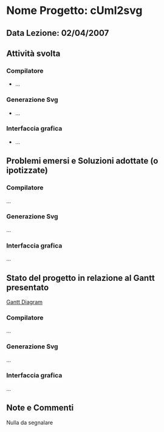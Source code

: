 # Nome Progetto: cUml2svg #
## Data Lezione: 02/04/2007 ##

## Attività svolta ##

### Compilatore ###
  * ...

### Generazione Svg ###
  * ...

### Interfaccia grafica ###
  * ...

## Problemi emersi e Soluzioni adottate (o ipotizzate) ##

### Compilatore ###
...

### Generazione Svg ###
...

### Interfaccia grafica ###
...

## Stato del progetto in relazione al Gantt presentato ##
[Gantt Diagram](http://www.antonioriva.net/download/files/gantt.html)

### Compilatore ###
...

### Generazione Svg ###
...

### Interfaccia grafica ###
...

## Note e Commenti ##

Nulla da segnalare